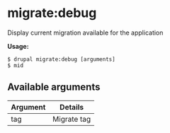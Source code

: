 # migrate:debug
Display current migration available for the application

**Usage:**
```
$ drupal migrate:debug [arguments] 
$ mid  
```

## Available arguments
Argument | Details
---------|-------------
tag | Migrate tag
